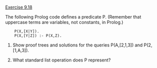 [Exercise 9.18](ex_18/)

The following Prolog code defines a predicate P. (Remember
that uppercase terms are variables, not constants, in Prolog.)

        P(X,[X|Y]).
        P(X,[Y|Z]) :- P(X,Z).

1.  Show proof trees and solutions for the queries
    P(A,[2,1,3]) and P(2,[1,A,3]).

2.  What standard list operation does P represent?
